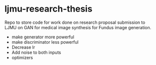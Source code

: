 # ljmu-research-thesis
Repo to store code for work done on research proposal submission to LJMU on GAN for medical image synthesis for Fundus image generation.

- make generator more powerful
- make discriminator less powerful
- Decrease lr
- Add noise to both inputs
- optimizers
